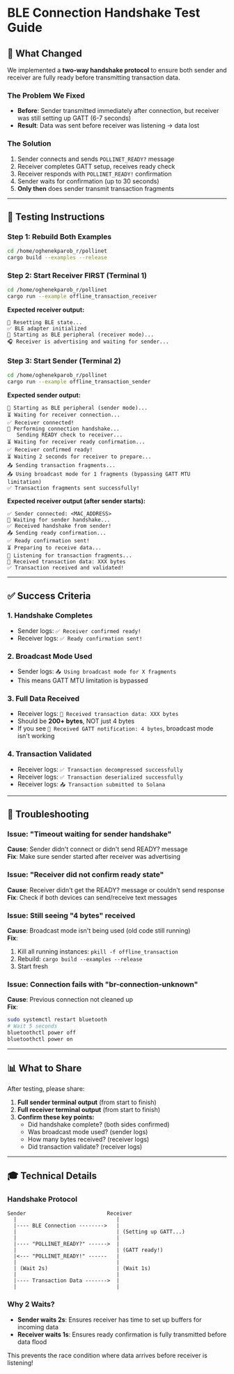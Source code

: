 # BLE Connection Handshake Test Guide

## 🎯 What Changed

We implemented a **two-way handshake protocol** to ensure both sender and receiver are fully ready before transmitting transaction data.

### The Problem We Fixed
- **Before**: Sender transmitted immediately after connection, but receiver was still setting up GATT (6-7 seconds)
- **Result**: Data was sent before receiver was listening → data lost

### The Solution
1. Sender connects and sends `POLLINET_READY?` message
2. Receiver completes GATT setup, receives ready check
3. Receiver responds with `POLLINET_READY!` confirmation
4. Sender waits for confirmation (up to 30 seconds)
5. **Only then** does sender transmit transaction fragments

---

## 🧪 Testing Instructions

### Step 1: Rebuild Both Examples

```bash
cd /home/oghenekparob_r/pollinet
cargo build --examples --release
```

### Step 2: Start Receiver FIRST (Terminal 1)

```bash
cd /home/oghenekparob_r/pollinet
cargo run --example offline_transaction_receiver
```

**Expected receiver output:**
```
🔄 Resetting BLE state...
✅ BLE adapter initialized
📡 Starting as BLE peripheral (receiver mode)...
🎧 Receiver is advertising and waiting for sender...
```

### Step 3: Start Sender (Terminal 2)

```bash
cd /home/oghenekparob_r/pollinet
cargo run --example offline_transaction_sender
```

**Expected sender output:**
```
📡 Starting as BLE peripheral (sender mode)...
⏳ Waiting for receiver connection...
✅ Receiver connected!
🤝 Performing connection handshake...
   Sending READY check to receiver...
⏳ Waiting for receiver ready confirmation...
✅ Receiver confirmed ready!
⏳ Waiting 2 seconds for receiver to prepare...
📤 Sending transaction fragments...
📤 Using broadcast mode for 1 fragments (bypassing GATT MTU limitation)
✅ Transaction fragments sent successfully!
```

**Expected receiver output (after sender starts):**
```
✅ Sender connected: <MAC_ADDRESS>
🤝 Waiting for sender handshake...
✅ Received handshake from sender!
📤 Sending ready confirmation...
✅ Ready confirmation sent!
⏳ Preparing to receive data...
📡 Listening for transaction fragments...
📨 Received transaction data: XXX bytes
✅ Transaction received and validated!
```

---

## ✅ Success Criteria

### 1. **Handshake Completes**
- Sender logs: `✅ Receiver confirmed ready!`
- Receiver logs: `✅ Ready confirmation sent!`

### 2. **Broadcast Mode Used**
- Sender logs: `📤 Using broadcast mode for X fragments`
- This means GATT MTU limitation is bypassed

### 3. **Full Data Received**
- Receiver logs: `📨 Received transaction data: XXX bytes`
- Should be **200+ bytes**, NOT just 4 bytes
- If you see `📨 Received GATT notification: 4 bytes`, broadcast mode isn't working

### 4. **Transaction Validated**
- Receiver logs: `✅ Transaction decompressed successfully`
- Receiver logs: `✅ Transaction deserialized successfully`
- Receiver logs: `📤 Transaction submitted to Solana`

---

## 🐛 Troubleshooting

### Issue: "Timeout waiting for sender handshake"
**Cause**: Sender didn't connect or didn't send READY? message  
**Fix**: Make sure sender started after receiver was advertising

### Issue: "Receiver did not confirm ready state"
**Cause**: Receiver didn't get the READY? message or couldn't send response  
**Fix**: Check if both devices can send/receive text messages

### Issue: Still seeing "4 bytes" received
**Cause**: Broadcast mode isn't being used (old code still running)  
**Fix**: 
1. Kill all running instances: `pkill -f offline_transaction`
2. Rebuild: `cargo build --examples --release`
3. Start fresh

### Issue: Connection fails with "br-connection-unknown"
**Cause**: Previous connection not cleaned up  
**Fix**:
```bash
sudo systemctl restart bluetooth
# Wait 5 seconds
bluetoothctl power off
bluetoothctl power on
```

---

## 📊 What to Share

After testing, please share:

1. **Full sender terminal output** (from start to finish)
2. **Full receiver terminal output** (from start to finish)
3. **Confirm these key points:**
   - Did handshake complete? (both sides confirmed)
   - Was broadcast mode used? (sender logs)
   - How many bytes received? (receiver logs)
   - Did transaction validate? (receiver logs)

---

## 🎓 Technical Details

### Handshake Protocol
```
Sender                          Receiver
  |                                |
  |---- BLE Connection -------->   |
  |                                | (Setting up GATT...)
  |                                |
  |---- "POLLINET_READY?" ------>  |
  |                                | (GATT ready!)
  |<--- "POLLINET_READY!" ------   |
  |                                |
  | (Wait 2s)                      | (Wait 1s)
  |                                |
  |---- Transaction Data ------->  |
  |                                |
```

### Why 2 Waits?
- **Sender waits 2s**: Ensures receiver has time to set up buffers for incoming data
- **Receiver waits 1s**: Ensures ready confirmation is fully transmitted before data flood

This prevents the race condition where data arrives before receiver is listening!

